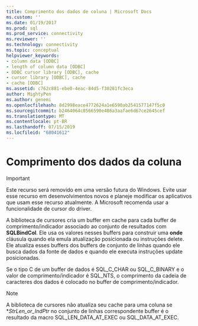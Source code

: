 ```yaml
---
title: Comprimento dos dados de coluna | Microsoft Docs
ms.custom: ''
ms.date: 01/19/2017
ms.prod: sql
ms.prod_service: connectivity
ms.reviewer: ''
ms.technology: connectivity
ms.topic: conceptual
helpviewer_keywords:
- column data [ODBC]
- length of column data [ODBC]
- ODBC cursor library [ODBC], cache
- cursor library [ODBC], cache
- cache [ODBC]
ms.assetid: c762c881-ebe0-4eac-84d5-f30281fc3eca
author: MightyPen
ms.author: genemi
ms.openlocfilehash: 8d2998eace4772624a1e6590ab2541577147f5c0
ms.sourcegitcommit: b2464064c0566590e486a3aafae6d67ce2645cef
ms.translationtype: MT
ms.contentlocale: pt-BR
ms.lasthandoff: 07/15/2019
ms.locfileid: "68041612"
---
```

# <a name="length-of-column-data"></a>Comprimento dos dados da coluna
> [!IMPORTANT]  
>  Este recurso será removido em uma versão futura do Windows. Evite usar esse recurso em desenvolvimentos novos e planeje modificar os aplicativos que usam esse recurso atualmente. A Microsoft recomenda usar a funcionalidade de cursor do driver.  
  
 A biblioteca de cursores cria um buffer em cache para cada buffer de comprimento/indicador associado ao conjunto de resultados com **SQLBindCol**. Ele usa os valores nesses buffers para construir uma **onde** cláusula quando ela emula atualização posicionada ou instruções delete. Ele atualiza esses buffers dos buffers de conjunto de linhas quando ele busca dados da fonte de dados e quando ele executa instruções update posicionadas.  
  
 Se o tipo C de um buffer de dados é SQL_C_CHAR ou SQL_C_BINARY e o valor de comprimento/indicador é SQL_NTS, o comprimento da cadeia de caracteres dos dados é colocado no buffer de comprimento/indicador.  
  
> [!NOTE]  
>  A biblioteca de cursores não atualiza seu cache para uma coluna se **StrLen_or_IndPtr* no conjunto de linhas correspondente buffer é o resultado da macro SQL_LEN_DATA_AT_EXEC ou SQL_DATA_AT_EXEC.
